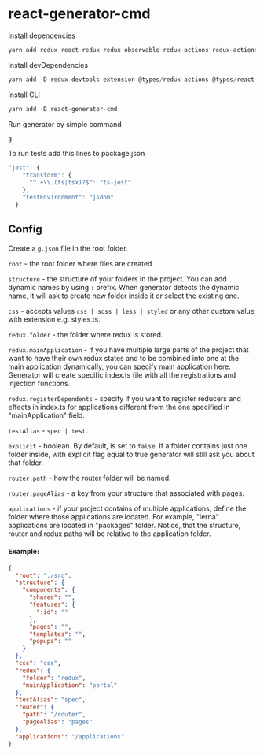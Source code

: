 # react-generator-cmd

Install dependencies
```js
yarn add redux react-redux redux-observable redux-actions redux-actions-ts axios axios-observable express cors
```
Install devDependencies
```js
yarn add -D redux-devtools-extension @types/redux-actions @types/react-redux jest ts-jest @types/jest
```

Install CLI
```js
yarn add -D react-generator-cmd
```

Run generator by simple command
```js
g
```

To run tests add this lines to package.json
```js
"jest": {
    "transform": {
      "^.+\\.(ts|tsx)?$": "ts-jest"
    },
    "testEnvironment": "jsdom"
  }
```

## Config

Create a `g.json` file in the root folder.

`root` - the root folder where files are created

`structure` - the structure of your folders in the project. You can add dynamic names by using `:` prefix. When generator detects the dynamic name, it will ask to create new folder inside it or select the existing one.

`css` - accepts values `css | scss | less | styled` or any other custom value with extension e.g. styles.ts. 

`redux.folder` - the folder where redux is stored.

`redux.mainApplication` - if you have multiple large parts of the project that want to have their own redux states and to be combined into one at the main application dynamically, you can specify main application here. Generator will create specific index.ts file with all the registrations and injection functions.

`redux.registerDependents` - specify if you want to register reducers and effects in index.ts for applications different from the one specified in "mainApplication" field.

`testAlias` - `spec | test`.

`explicit` - boolean. By default, is set to `false`. If a folder contains just one folder inside, with explicit flag equal to true generator will still ask you about that folder.

`router.path` - how the router folder will be named.

`router.pageAlias` - a key from your structure that associated with pages.

`applications` - if your project contains of multiple applications, define the folder where those applications are located. For example, "lerna" applications are located in "packages" folder.
Notice, that the structure, router and redux paths will be relative to the application folder.

#### Example:

```json
{
  "root": "./src",
  "structure": {
    "components": {
      "shared": "",
      "features": {
        ":id": ""
      },
      "pages": "",
      "templates": "",
      "popups": ""
    }
  },
  "css": "css",
  "redux": {
    "folder": "redux",
    "mainApplication": "portal"
  },
  "testAlias": "spec",
  "router": {
    "path": "/router",
    "pageAlias": "pages"
  },
  "applications": "/applications"
}
```
